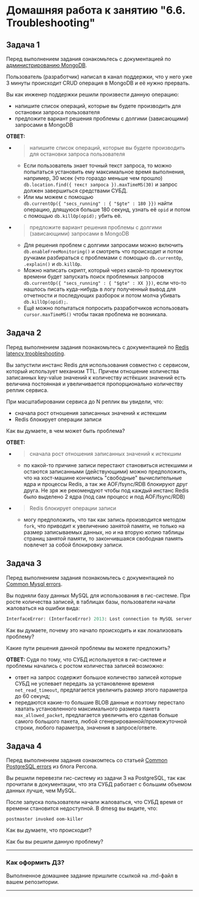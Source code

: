 # Домашняя работа к занятию "6.6. Troubleshooting"

## Задача 1

Перед выполнением задания ознакомьтесь с документацией по [администрированию MongoDB](https://docs.mongodb.com/manual/administration/).

Пользователь (разработчик) написал в канал поддержки, что у него уже 3 минуты происходит CRUD операция в MongoDB и её
нужно прервать.

Вы как инженер поддержки решили произвести данную операцию:

- напишите список операций, которые вы будете производить для остановки запроса пользователя
- предложите вариант решения проблемы с долгими (зависающими) запросами в MongoDB  

__ОТВЕТ:__

- > напишите список операций, которые вы будете производить для остановки запроса пользователя
  - Если пользователь знает точный текст запроса, то можно попытаться установить ему максимальное время выполнения, например, 30 мсек (что гораздо меньше чем прошло) `db.location.find({ текст запроса }).maxTimeMS(30)` и запрос должен завершиться средствами СУБД.  
  - Или мы можем с помощью  
`db.currentOp({ "secs_running" : { "$gte" : 180 }})` найти операцию, длящуюся больше 180 секунд, узнать её `opid` и потом с помощью `db.killOp(opid);` убить её.
- >предложите вариант решения проблемы с долгими (зависающими) запросами в MongoDB
  - Для решения проблем с долгими запросами можно включить `db.enableFreeMonitoring()` и смотреть что происходит и потом ручками разбираться с проблемами с помощью `db.currentOp`, `.explain()` и `db.killOp`.
  - Можно написать скрипт, который через какой-то промежуток времени будет запускать поиск проблемных запросов `db.currentOp({ "secs_running" : { "$gte" : ХХ }})`, если что-то нашлось писать куда-нибудь в логу полученный вывод для отчетности и последующих разборок и потом молча убивать `db.killOp(opid);`.
  - Ещё можно попытаться попросить разработчиков использовать `cursor.maxTimeMS()` чтобы такая проблема не возникала.

## Задача 2

Перед выполнением задания познакомьтесь с документацией по [Redis latency troobleshooting](https://redis.io/topics/latency).

Вы запустили инстанс Redis для использования совместно с сервисом, который использует механизм TTL.
Причем отношение количества записанных key-value значений к количеству истёкших значений есть величина постоянная и
увеличивается пропорционально количеству реплик сервиса.

При масштабировании сервиса до N реплик вы увидели, что:

- сначала рост отношения записанных значений к истекшим
- Redis блокирует операции записи

Как вы думаете, в чем может быть проблема?  

__ОТВЕТ:__

- >сначала рост отношения записанных значений к истекшим
  - по какой-то причине записи перестают становиться истекшими и остаются записанными (действующими) можно предположить, что на хост-машине кончились "свободные" вычислительные ядра и процессы Redis, а так же AOF/fsync/RDB блокируют друг друга. Не зря же рекомендуют чтобы под каждый инстанс Redis было выделено 2 ядра (под сам процесс и под AOF/fsync/RDB)
  
- >Redis блокирует операции записи
  - могу предположить, что так как запись производится методом `fork`, что приводит к увеличению занятой памяти, не только на размер записываемых данных, но и на вторую копию таблицы страниц занятой памяти, то закончившаяся свободная память повлечет за собой блокировку записи.  

## Задача 3

Перед выполнением задания познакомьтесь с документацией по [Common Mysql errors](https://dev.mysql.com/doc/refman/8.0/en/common-errors.html).

Вы подняли базу данных MySQL для использования в гис-системе. При росте количества записей, в таблицах базы,
пользователи начали жаловаться на ошибки вида:

```python
InterfaceError: (InterfaceError) 2013: Lost connection to MySQL server during query u'SELECT..... '
```

Как вы думаете, почему это начало происходить и как локализовать проблему?

Какие пути решения данной проблемы вы можете предложить?  

__ОТВЕТ:__
Судя по тому, что СУБД используется в гис-системе и проблемы начались с ростом количества записей возможно:

- ответ на запрос содержит большое количество записей которые СУБД не успевает передать за установленне временя `net_read_timeout`, предлагается увеличить размер этого параметра до 60 секунд;
- передаются какие-то большие BLOB данные и поэтому перестало хватать установленного максимального размера пакета `max_allowed_packet`, предлагается увеличить его сделав больше самого большого пакета, любой сгенерированной/промежуточной строки, любого параметра, значения в запросе/ответе.

## Задача 4

Перед выполнением задания ознакомтесь со статьей [Common PostgreSQL errors](https://www.percona.com/blog/2020/06/05/10-common-postgresql-errors/) из блога Percona.

Вы решили перевезти гис-систему из задачи 3 на PostgreSQL, так как прочитали в документации, что эта СУБД работает с
большим объемом данных лучше, чем MySQL.

После запуска пользователи начали жаловаться, что СУБД время от времени становится недоступной. В dmesg вы видите, что:

`postmaster invoked oom-killer`

Как вы думаете, что происходит?

Как бы вы решили данную проблему?

---

### Как оформить ДЗ?

Выполненное домашнее задание пришлите ссылкой на .md-файл в вашем репозитории.

---
